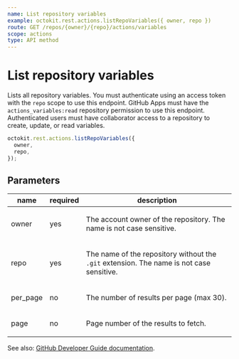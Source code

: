 ```yaml
---
name: List repository variables
example: octokit.rest.actions.listRepoVariables({ owner, repo })
route: GET /repos/{owner}/{repo}/actions/variables
scope: actions
type: API method
---
```


# List repository variables

Lists all repository variables.
You must authenticate using an access token with the `repo` scope to use this endpoint.
GitHub Apps must have the `actions_variables:read` repository permission to use this endpoint.
Authenticated users must have collaborator access to a repository to create, update, or read variables.

```js
octokit.rest.actions.listRepoVariables({
  owner,
  repo,
});
```

## Parameters

<table>
  <thead>
    <tr>
      <th>name</th>
      <th>required</th>
      <th>description</th>
    </tr>
  </thead>
  <tbody>
    <tr><td>owner</td><td>yes</td><td>

The account owner of the repository. The name is not case sensitive.

</td></tr>
<tr><td>repo</td><td>yes</td><td>

The name of the repository without the `.git` extension. The name is not case sensitive.

</td></tr>
<tr><td>per_page</td><td>no</td><td>

The number of results per page (max 30).

</td></tr>
<tr><td>page</td><td>no</td><td>

Page number of the results to fetch.

</td></tr>
  </tbody>
</table>

See also: [GitHub Developer Guide documentation](https://docs.github.com/rest/actions/variables#list-repository-variables).

